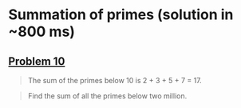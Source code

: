 # Summation of primes (solution in ~800 ms)
## [Problem 10](https://projecteuler.net/problem=10)

> The sum of the primes below 10 is 2 + 3 + 5 + 7 = 17.

> Find the sum of all the primes below two million.
